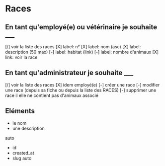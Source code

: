 # Races

## En tant qu'employé(e) ou vétérinaire je souhaite ___

[/] voir la liste des races
    [X] label: n°
    [X] label: nom (asc)
    [X] label: description (50 max)
    [-] label: habitat (link)
    [-] label: nombre d'animaux
    [X] link: voir la race

## En tant qu'administrateur je souhaite ___

[/] voir la liste des races
    [X] idem employé(e)
    [-] créer une race
    [-] modifier une race (depuis sa fiche ou depuis la liste des RACES)
    [-] supprimer une race il elle ne contient pas d'animaux associé

## Eléments

- le nom 
- une description 

auto
- id
- created_at
- slug auto
